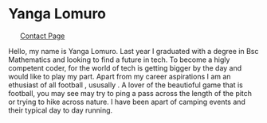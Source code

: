 <h1>Yanga Lomuro</h1>
<ul>
  <a href="contact-us.md">Contact Page</a>
</ul> 
<body>
  Hello, my name is Yanga Lomuro. Last year I graduated with a degree in Bsc Mathematics and looking to find a future in tech.
  To become a higly competent coder, for the world of tech is getting bigger by the day and would like to play my part. Apart from my career aspirations 
  I am an ethusiast of all football , ususally . A 
  lover of the beautioful game that is football, you may see may try to ping a pass across the length of the pitch or trying to hike across nature. I have 
  been apart of camping events and their typical day to day running. 
</body>

